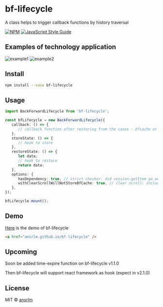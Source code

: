 # bf-lifecycle

A class helps to trigger callback functions by history traversal

[![NPM](https://img.shields.io/npm/v/bf-lifecycle.svg)](https://www.npmjs.com/package/bf-lifecycle) [![JavaScript Style Guide](https://img.shields.io/badge/code_style-standard-brightgreen.svg)](https://standardjs.com)

## Examples of technology application
	
![example1](https://user-images.githubusercontent.com/28749913/204125500-3e74f3f5-1921-4b67-94ec-318b4044b0ba.gif)
![example2](https://user-images.githubusercontent.com/28749913/204125503-12373ed6-004c-48d0-8c24-eda260360770.gif)

## Install

```bash
npm install --save bf-lifecycle
```

## Usage

```ts
import BackForwardLifecycle from 'bf-lifecycle';

const bfLifecycle = new BackForwardLifecycle({
   callback: () => {
      // callback function after restoring from the cases - bfcache or session storage
   },
   storeState: () => {
      // hook to store
   },
   restoreState: () => {
      let data;
      // hook to restore
      return data;
   },
   options: {
      hasDependency: true, // strict checker: did session.getItem go well?
      withClearScrollWillNotStoreBfCache: true, // clear scroll: includes reloading page
   },
});

bfLifecycle.mount();
```

## Demo

[Here](https://ansrlm.github.io/bf-lifecycle) is the demo of bf-lifecycle

```html
<a href="ansrlm.github.io/bf-lifecycle" />
```

## Upcoming

Soon be added time-expire function on bf-lifecycle v1.1.0

Then bf-lifecycle will support react framework as hook (expect in v2.1.0)

## License

MIT © [ansrlm](https://github.com/ansrlm)
